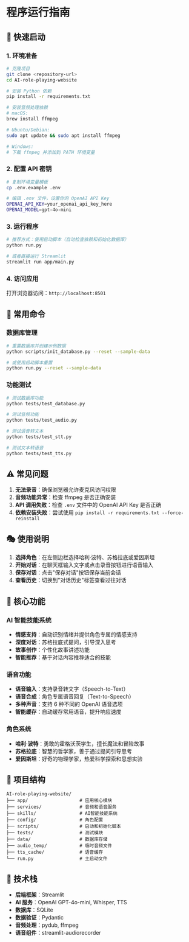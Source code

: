 # 程序运行指南

## 🚀 快速启动

### 1. 环境准备

```bash
# 克隆项目
git clone <repository-url>
cd AI-role-playing-website

# 安装 Python 依赖
pip install -r requirements.txt

# 安装音频处理依赖
# macOS:
brew install ffmpeg

# Ubuntu/Debian:
sudo apt update && sudo apt install ffmpeg

# Windows:
# 下载 ffmpeg 并添加到 PATH 环境变量
```

### 2. 配置 API 密钥

```bash
# 复制环境变量模板
cp .env.example .env

# 编辑 .env 文件，设置你的 OpenAI API Key
OPENAI_API_KEY=your_openai_api_key_here
OPENAI_MODEL=gpt-4o-mini
```

### 3. 运行程序

```bash
# 推荐方式：使用启动脚本（自动检查依赖和初始化数据库）
python run.py

# 或者直接运行 Streamlit
streamlit run app/main.py
```

### 4. 访问应用

打开浏览器访问：`http://localhost:8501`

## 🔧 常用命令

### 数据库管理

```bash
# 重置数据库并创建示例数据
python scripts/init_database.py --reset --sample-data

# 或使用启动脚本重置
python run.py --reset --sample-data
```

### 功能测试

```bash
# 测试数据库功能
python tests/test_database.py

# 测试音频功能
python tests/test_audio.py

# 测试语音转文本
python tests/test_stt.py

# 测试文本转语音
python tests/test_tts.py
```

## ⚠️ 常见问题

1. **无法录音**：确保浏览器允许麦克风访问权限
2. **音频功能异常**：检查 ffmpeg 是否正确安装
3. **API 调用失败**：检查 `.env` 文件中的 OpenAI API Key 是否正确
4. **依赖安装失败**：尝试使用 `pip install -r requirements.txt --force-reinstall`

## 🎭 使用说明

1. **选择角色**：在左侧边栏选择哈利·波特、苏格拉底或爱因斯坦
2. **开始对话**：在聊天框输入文字或点击录音按钮进行语音输入
3. **保存对话**：点击"保存对话"按钮保存当前会话
4. **查看历史**：切换到"对话历史"标签查看过往对话

## 🎯 核心功能

### AI 智能技能系统

- **情感支持**：自动识别情绪并提供角色专属的情感支持
- **深度对话**：苏格拉底式提问，引导深入思考
- **故事创作**：个性化故事讲述功能
- **智能推荐**：基于对话内容推荐适合的技能

### 语音功能

- **语音输入**：支持录音转文字（Speech-to-Text）
- **语音合成**：角色专属语音回复（Text-to-Speech）
- **多种声音**：支持 6 种不同的 OpenAI 语音选项
- **智能缓存**：自动缓存常用语音，提升响应速度

### 角色系统

- **哈利·波特**：勇敢的霍格沃茨学生，擅长魔法和冒险故事
- **苏格拉底**：智慧的哲学家，善于通过提问引导思考
- **爱因斯坦**：好奇的物理学家，热爱科学探索和思想实验

## 📁 项目结构

```
AI-role-playing-website/
├── app/                   # 应用核心模块
├── services/              # 音频和语音服务
├── skills/                # AI智能技能系统
├── config/                # 角色配置
├── scripts/               # 启动和初始化脚本
├── tests/                 # 测试模块
├── data/                  # 数据库存储
├── audio_temp/            # 临时音频文件
├── tts_cache/             # 语音缓存
└── run.py                 # 主启动文件
```

## 🔧 技术栈

- **后端框架**：Streamlit
- **AI 服务**：OpenAI GPT-4o-mini, Whisper, TTS
- **数据库**：SQLite
- **数据验证**：Pydantic
- **音频处理**：pydub, ffmpeg
- **语音组件**：streamlit-audiorecorder
